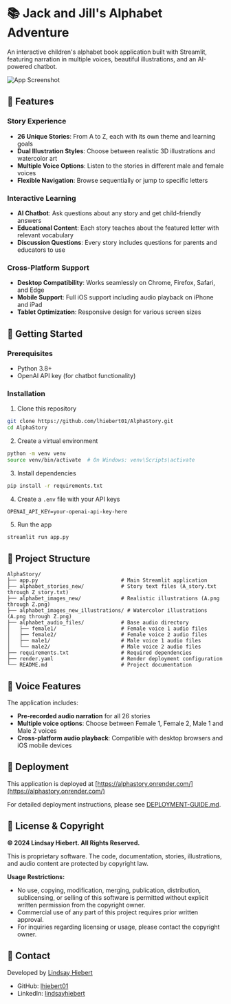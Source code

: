 # 📚 Jack and Jill's Alphabet Adventure

An interactive children's alphabet book application built with Streamlit, featuring narration in multiple voices, beautiful illustrations, and an AI-powered chatbot.

![App Screenshot](Jack_and_Jill_Alphabet_Adventures_Streamlit_app_screen.png)

## 🌟 Features

### Story Experience
- **26 Unique Stories**: From A to Z, each with its own theme and learning goals
- **Dual Illustration Styles**: Choose between realistic 3D illustrations and watercolor art
- **Multiple Voice Options**: Listen to the stories in different male and female voices
- **Flexible Navigation**: Browse sequentially or jump to specific letters

### Interactive Learning
- **AI Chatbot**: Ask questions about any story and get child-friendly answers
- **Educational Content**: Each story teaches about the featured letter with relevant vocabulary
- **Discussion Questions**: Every story includes questions for parents and educators to use

### Cross-Platform Support
- **Desktop Compatibility**: Works seamlessly on Chrome, Firefox, Safari, and Edge
- **Mobile Support**: Full iOS support including audio playback on iPhone and iPad
- **Tablet Optimization**: Responsive design for various screen sizes

## 📱 Getting Started

### Prerequisites
- Python 3.8+
- OpenAI API key (for chatbot functionality)

### Installation

1. Clone this repository
```bash
git clone https://github.com/lhiebert01/AlphaStory.git
cd AlphaStory
```

2. Create a virtual environment
```bash
python -m venv venv
source venv/bin/activate  # On Windows: venv\Scripts\activate
```

3. Install dependencies
```bash
pip install -r requirements.txt
```

4. Create a `.env` file with your API keys
```
OPENAI_API_KEY=your-openai-api-key-here
```

5. Run the app
```bash
streamlit run app.py
```

## 📂 Project Structure

```
AlphaStory/
├── app.py                           # Main Streamlit application
├── alphabet_stories_new/            # Story text files (A_story.txt through Z_story.txt)
├── alphabet_images_new/             # Realistic illustrations (A.png through Z.png)
├── alphabet_images_new_illustrations/ # Watercolor illustrations (A.png through Z.png)
├── alphabet_audio_files/            # Base audio directory
│   ├── female1/                     # Female voice 1 audio files
│   ├── female2/                     # Female voice 2 audio files
│   ├── male1/                       # Male voice 1 audio files
│   └── male2/                       # Male voice 2 audio files
├── requirements.txt                 # Required dependencies
├── render.yaml                      # Render deployment configuration
└── README.md                        # Project documentation
```

## 🔧 Voice Features

The application includes:

- **Pre-recorded audio narration** for all 26 stories
- **Multiple voice options**: Choose between Female 1, Female 2, Male 1 and Male 2 voices
- **Cross-platform audio playback**: Compatible with desktop browsers and iOS mobile devices

## 🚀 Deployment

This application is deployed at [https://alphastory.onrender.com/](https://alphastory.onrender.com/)

For detailed deployment instructions, please see [DEPLOYMENT-GUIDE.md](DEPLOYMENT-GUIDE.md).

## 📄 License & Copyright

**© 2024 Lindsay Hiebert. All Rights Reserved.**

This is proprietary software. The code, documentation, stories, illustrations, and audio content are protected by copyright law.

**Usage Restrictions:**
- No use, copying, modification, merging, publication, distribution, sublicensing, or selling of this software is permitted without explicit written permission from the copyright owner.
- Commercial use of any part of this project requires prior written approval.
- For inquiries regarding licensing or usage, please contact the copyright owner.

## 👤 Contact

Developed by [Lindsay Hiebert](https://www.linkedin.com/in/lindsayhiebert/)
- GitHub: [lhiebert01](https://github.com/lhiebert01)
- LinkedIn: [lindsayhiebert](https://www.linkedin.com/in/lindsayhiebert/)



